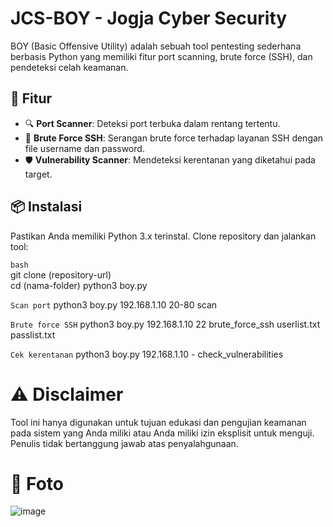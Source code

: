 # JCS-BOY - Jogja Cyber Security

BOY (Basic Offensive Utility) adalah sebuah tool pentesting sederhana berbasis Python yang memiliki fitur port scanning, brute force (SSH), dan pendeteksi celah keamanan.

## 🚀 Fitur

- 🔍 **Port Scanner**: Deteksi port terbuka dalam rentang tertentu.
- 🔑 **Brute Force SSH**: Serangan brute force terhadap layanan SSH dengan file username dan password.
- 🛡️ **Vulnerability Scanner**: Mendeteksi kerentanan yang diketahui pada target.

## 📦 Instalasi

Pastikan Anda memiliki Python 3.x terinstal. Clone repository dan jalankan tool:

```bash``` <br>
git clone (repository-url) <br>
cd (nama-folder) python3 boy.py 

```Scan port```
python3 boy.py 192.168.1.10 20-80 scan

```Brute force SSH```
python3 boy.py 192.168.1.10 22 brute_force_ssh userlist.txt passlist.txt

```Cek kerentanan```
python3 boy.py 192.168.1.10 - check_vulnerabilities

# ⚠️ Disclaimer
Tool ini hanya digunakan untuk tujuan edukasi dan pengujian keamanan pada sistem yang Anda miliki atau Anda miliki izin eksplisit untuk menguji. Penulis tidak bertanggung jawab atas penyalahgunaan.

# 📸 Foto
![image](https://github.com/user-attachments/assets/e4181622-516a-43e9-abad-47fc1942810a)

